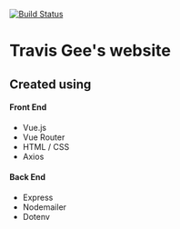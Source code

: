 [![Build Status](https://travis-ci.org/geet084/personal-site.svg?branch=master)](https://travis-ci.org/geet084/personal-site)
# Travis Gee's website

## Created using
#### Front End
 - Vue.js
 - Vue Router
 - HTML / CSS
 - Axios

 #### Back End
 - Express
 - Nodemailer
 - Dotenv